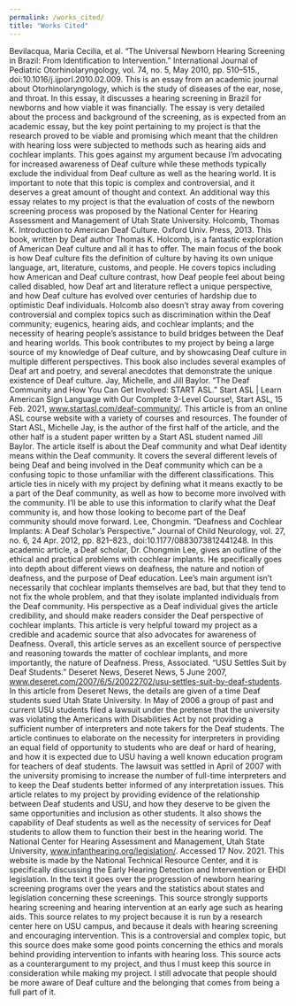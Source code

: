 ```yaml
---
permalink: /works_cited/
title: "Works Cited"
---
```


Bevilacqua, Maria Cecilia, et al. “The Universal Newborn Hearing Screening in Brazil: From Identification to Intervention.” International Journal of Pediatric Otorhinolaryngology, vol. 74, no. 5, May 2010, pp. 510–515., doi:10.1016/j.ijporl.2010.02.009. 
	This is an essay from an academic journal about Otorhinolaryngology, which is the study of diseases of the ear, nose, and throat. In this essay, it discusses a hearing screening in Brazil for newborns and how viable it was financially. The essay is very detailed about the process and background of the screening, as is expected from an academic essay, but the key point pertaining to my project is that the research proved to be viable and promising which meant that the children with hearing loss were subjected to methods such as hearing aids and cochlear implants. This goes against my argument because I’m advocating for increased awareness of Deaf culture while these methods typically exclude the individual from Deaf culture as well as the hearing world. It is important to note that this topic is complex and controversial, and it deserves a great amount of thought and context. An additional way this essay relates to my project is that the evaluation of costs of the newborn screening process was proposed by the National Center for Hearing Assessment and Management of Utah State University.
Holcomb, Thomas K. Introduction to American Deaf Culture. Oxford Univ. Press, 2013.
	This book, written by Deaf author Thomas K. Holcomb, is a fantastic exploration of American Deaf culture and all it has to offer. The main focus of the book is how Deaf culture fits the definition of culture by having its own unique language, art, literature, customs, and people. He covers topics including  how American and Deaf culture contrast, how Deaf people feel about being called disabled, how Deaf art and literature reflect a unique perspective, and how Deaf culture has evolved over centuries of hardship due to optimistic Deaf individuals. Holcomb also doesn’t stray away from covering controversial and complex topics such as discrimination within the Deaf community; eugenics, hearing aids, and cochlear implants; and the necessity of hearing people’s assistance to build bridges between the Deaf and hearing worlds. This book contributes to my project by being a large source of my knowledge of Deaf culture, and by showcasing Deaf culture in multiple different perspectives. This book also includes several examples of Deaf art and poetry, and several anecdotes that demonstrate the unique existence of Deaf culture.
Jay, Michelle, and Jill Baylor. “The Deaf Community and How You Can Get Involved: START ASL.” Start ASL | Learn American Sign Language with Our Complete 3-Level Course!, Start ASL, 15 Feb. 2021, www.startasl.com/deaf-community/. 
This article is from an online ASL course website with a variety of courses and resources. The founder of Start ASL, Michelle Jay, is the author of the first half of the article, and the other half is a student paper written by a Start ASL student named Jill Baylor. The article itself is about the Deaf community and what Deaf identity means within the Deaf community. It covers the several different levels of being Deaf and being involved in the Deaf community which can be a confusing topic to those unfamiliar with the different classifications. This article ties in nicely with my project by defining what it means exactly to be a part of the Deaf community, as well as how to become more involved with the community. I’ll be able to use this information to clarify what the Deaf community is, and how those looking to become part of the Deaf community should move forward.
Lee, Chongmin. “Deafness and Cochlear Implants: A Deaf Scholar’s Perspective.” Journal of Child Neurology, vol. 27, no. 6, 24 Apr. 2012, pp. 821–823., doi:10.1177/0883073812441248. 
	In this academic article, a Deaf scholar, Dr. Chongmin Lee, gives an outline of the ethical and practical problems with cochlear implants. He specifically goes into depth about different views on deafness, the nature and notion of deafness, and the purpose of Deaf education. Lee’s main argument isn’t necessarily that cochlear implants themselves are bad, but that they tend to not fix the whole problem, and that they isolate implanted individuals from the Deaf community. His perspective as a Deaf individual gives the article credibility, and should make readers consider the Deaf perspective of cochlear implants. This article is very helpful toward my project as a credible and academic source that also advocates for awareness of Deafness. Overall, this article serves as an excellent source of perspective and reasoning towards the matter of cochlear implants, and more importantly, the nature of Deafness.
Press, Associated. “USU Settles Suit by Deaf Students.” Deseret News, Deseret News, 5 June 2007, www.deseret.com/2007/6/5/20022702/usu-settles-suit-by-deaf-students. 
In this article from Deseret News, the details are given of a time Deaf students sued Utah State University. In May of 2006 a group of past and current USU students filed a lawsuit under the pretense that the university was violating the Americans with Disabilities Act by not providing a sufficient number of interpreters and note takers for the Deaf students. The article continues to elaborate on the necessity for interpreters in providing an equal field of opportunity to students who are deaf or hard of hearing, and how it is expected due to USU having a well known education program for teachers of deaf students. The lawsuit was settled in April of 2007 with the university promising to increase the number of full-time interpreters and to keep the Deaf students better informed of any interpretation issues. This article relates to my project by providing evidence of the relationship between Deaf students and USU, and how they deserve to be given the same opportunities and inclusion as other students. It also shows the capability of Deaf students as well as the necessity of services for Deaf students to allow them to function their best in the hearing world.
The National Center for Hearing Assessment and Management, Utah State University, www.infanthearing.org/legislation/. Accessed 17 Nov. 2021.
This website is made by the National Technical Resource Center, and it is specifically discussing the Early Hearing Detection and Intervention or EHDI legislation. In the text it goes over the progression of newborn hearing screening programs over the years and the statistics about states and legislation concerning these screenings. This source strongly supports hearing screening and hearing intervention at an early age such as hearing aids. This source relates to my project because it is run by a research center here on USU campus, and because it deals with hearing screening and encouraging intervention. This is a controversial and complex topic, but this source does make some good points concerning the ethics and morals behind providing intervention to infants with hearing loss. This source acts as a counterargument to my project, and thus I must keep this source in consideration while making my project. I still advocate that people should be more aware of Deaf culture and the belonging that comes from being a full part of it.
